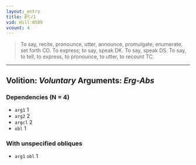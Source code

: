 ```yaml
---
layout: entry
title: རྗོད་√1
vid: Hill:0589
vcount: 4
---
```

> To say, recite, pronounce, utter, announce, promulgate, enumerate, set forth CD\. To express; to say, speak DK\. To say, speak DS\. To say, to tell, to express, to pronounce, to utter, to recount TC\.

---
Volition: _Voluntary_
Arguments: _Erg-Abs_
---

### Dependencies (N = 4)
* `arg1` 1
* `arg2` 2
* `argcl` 2
* `obl` 1


### With unspecified obliques
* `arg1` `obl` 1
